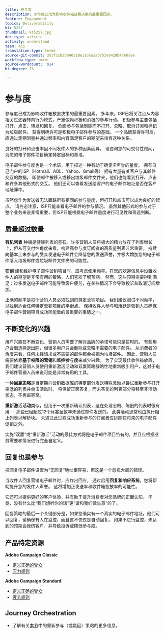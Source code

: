 ```yaml
---
title: 参与度
description: 参与度已成为影响收件箱放置决策的最重要因素。
feature: Engagement
topics: Deliverability
kt: 5257
thumbnail: kt5257.jpg
doc-type: article
activity: understand
team: ACS
translation-type: tm+mt
source-git-commit: 283f1cb2bb40818e11daa1a3753e8428b47e08ee
workflow-type: tm+mt
source-wordcount: '924'
ht-degree: 2%

---
```



# 参与度

参与度已成为影响收件箱放置决策的最重要因素。 多年来，ISP已将关注点从内容相关过滤器转向行为模式，严重依赖积极和消极的参与行动。 积极参与主要包括打开、点击、转发和回复。 负面参与包括删除而不打开、忽略、取消订阅和标记为垃圾邮件。 获得明确许可是积极电子邮件参与的基础。 一个品牌获得许可后，应通过定期测量并通过频率和内容满足客户的期望来培育这种关系。

良好的打开和点击率因不同发件人的多种因素而异。 请咨询您的可交付性顾问，为您的电子邮件项目确定特定目标和基准。

电子邮件参与度也是一个术语，用于描述一种有助于确定IP声誉的量度。 拥有自己门户的ISP（Hotmail、AOL、Yahoo、Gmail等） 拥有大量有关客户与其邮件交互的数据。 即使邮件被移入或移出垃圾邮件文件夹，他们也能看到打开、点击和许多其他形式的交互。 他们还可以查看发送给客户的电子邮件地址是否在客户地址簿中。

虽然您作为发送者无法跟踪所有相同的参与量度，但打开和点击可以成为良好的起点。 请务必注意，ISP只能查看电子邮件的参与情况。 虽然其他形式的参与对于整个业务来说非常重要，但ISP只能根据电子邮件量度进行可见性和筛选判断。

## 质量超过数量

**有机列表** 种植是健康列表的基石。许多营销人员将极大的精力放在了列表增长上，但从可交付性角度来看，构建高参与度订阅者的高质量列表非常重要。 持续向基本上未参与的受众发送电子邮件会降低您的发送声誉，并极大增加您的电子邮件落入垃圾邮件或垃圾邮件文件夹的可能性。

**在创** 建和维护电子邮件营销项目时，应考虑使用频率。在您的欢迎信息中设置收件人的期望是非常有用的策略，人们喜欢了解预期。 然而，这些预期需要得到满足：过多发送电子邮件可能导致客户疲劳，在某些情况下会导致投诉和取消订阅增加。

正确的频率是每个营销人员必须找到的特定营销项目。 我们建议测试不同频率，以找到适合任何特定营销项目的平衡点。 保持收件人参与和活跃是营销人员确保电子邮件营销项目成功所能做的最重要的事情之一。

## 不断变化的兴趣

用户兴趣在不断变化，营销人员需要了解对品牌的承诺可能只是暂时的。 有些用户会删选择退出除，但很多用户只会删除或忽略不需要的电子邮件。 从消费者的角度来看，任何未经请求或不需要的邮件都会被视为垃圾邮件。 因此，营销人员需要依靠&#x200B;**基于权限的营销**&#x200B;和&#x200B;**监控参与度**&#x200B;来减少兴趣。 为了实现最佳收件箱放置，我们建议营销人员使用重新激活活动和双赢策略战略性地重新吸引用户，这对于电子邮件营销人员来说可能是非常有用的工具。

一种&#x200B;**回赢策略**&#x200B;是当定期向营销数据库的特定部分发送特殊激励以尝试重新参与打开率低的列表并单击活动时。 将保留正面答复，而未答复的列表部分将移至非活动状态，不再邮寄至。

**重新激活活动**&#x200B;类似，但用于一次重新确认列表，这在处理旧的、陈旧的列表时很有用 — 那些已经超过12个月甚至数年未通过邮件发送的。 此类活动通常也由执行阻止列表以解析块。 未通过此过程成功重新参与的订阅者应排除在将来的电子邮件促销之外。

实施“双赢”或“重新激活”活动的最佳方式将是电子邮件项目特有的，并且应根据业务需要和情况进行完全自定义。

## 回复也是参与

把回复电子邮件设置为“无回复”地址很容易，但这是一个忽视大局的错误。

当收件人回复营销电子邮件时，应作出回应。 通过启用&#x200B;**回复和响应系统**，您将帮助提升您的发件人声誉。 这将增加正发送率和收件箱投放率的可能性。

它还可以提供更好的客户体验，并有助于提升消费者对您品牌的正面认知。 毕竟，没有什么比“我们想听你的话”更“请和我们做生意”的了。

回复策略的最后一个关键部分是，如果您确实有一个真实的电子邮件地址，他们可以回复，请确保有人在监控，而且这不仅仅是自动回复。 如果不进行监控，未达到的预期会挫伤客户，并导致投诉或降低参与度。

## 产品特定资源

**Adobe Campaign Classic**

* [定义正确的受众](https://experienceleague.adobe.com/docs/campaign-standard/using/communication-channels/delivery-bestpractices/define-the-right-audience.html#communication-channels)
* [压力规则](https://experienceleague.adobe.com/docs/campaign-classic/using/orchestrating-campaigns/campaign-optimization/pressure-rules.html)

**Adobe Campaign Standard**

* [定义正确的受众](https://experienceleague.adobe.com/docs/campaign-standard/using/communication-channels/delivery-bestpractices/define-the-right-audience.html)
* [疲劳规则](https://experienceleague.adobe.com/docs/campaign-standard/using/testing-and-sending/working-with-typology-rules/fatigue-rules.html)

## Journey Orchestration

* 了解有关[本节](/help/additional-resources/re-engagement.md)中的重新参与（或赢回）策略的更多信息。
